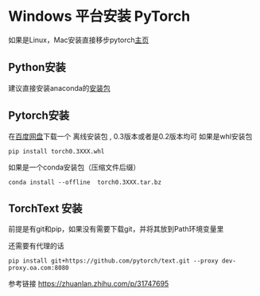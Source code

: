 # Windows 平台安装 PyTorch

如果是Linux，Mac安装直接移步pytorch[主页](http://pytorch.org/)

## Python安装
建议直接安装anaconda的[安装包](https://repo.continuum.io/archive/Anaconda3-5.0.1-Windows-x86_64.exe)

## Pytorch安装
在[百度网盘](https://pan.baidu.com/s/1dF6ayLr#list/path=%2Fpytorch)下载一个 离线安装包 , 0.3版本或者是0.2版本均可
如果是whl安装包
<pre><code>pip install torch0.3XXX.whl</code></pre>
如果是一个conda安装包（压缩文件后缀）
<pre><code>conda install --offline  torch0.3XXX.tar.bz</code></pre>

## TorchText 安装

前提是有git和pip，如果没有需要下载git，并将其放到Path环境变量里


还需要有代理的话
<pre><code>pip install git+https://github.com/pytorch/text.git --proxy dev-proxy.oa.com:8080 </code></pre>

参考链接
https://zhuanlan.zhihu.com/p/31747695
